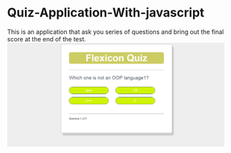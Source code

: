 # Quiz-Application-With-javascript
This is an application that ask you series of questions and bring out the final score at the end of the test.
![Screen Capture](First.png?raw=true "Question Section")
